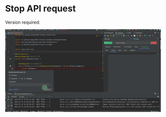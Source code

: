 # Stop API request

Version required: <Badge text="2022.2.2" />

![stopApi](../../../.vuepress/public/img/2022.2.2/stopApi.gif)

